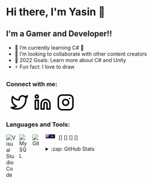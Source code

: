 # Hi there, I'm Yasin 👋 

## I'm a Gamer and Developer!!

- 🌱 I’m currently learning C# 🤣
- 👯 I’m looking to collaborate with other content creators
- 🥅 2022 Goals: Learn more about C# and Unity
- ⚡ Fun fact: I love to draw

### Connect with me:

&nbsp;&nbsp;
[![website](./img/twitter-light.svg)](https://twitter.com/marginalyas)
&nbsp;&nbsp;
[![website](./img/linkedin-light.svg)](https://www.linkedin.com/in/yasingul/)
&nbsp;&nbsp;
[![website](./img/instagram-light.svg)](https://www.instagram.com/yasn.gl/)

### Languages and Tools:

[<img align="left" alt="Visual Studio Code" width="26px" src="https://cdn.jsdelivr.net/gh/devicons/devicon/icons/vscode/vscode-original.svg" style="padding-right:10px;"/>]
[<img align="left" alt="MySQL" width="26px" src="https://cdn.jsdelivr.net/gh/devicons/devicon/icons/mysql/mysql-original.svg" style="padding-right:10px;"/>]
[<img align="left" alt="Git" width="26px" src="https://cdn.jsdelivr.net/gh/devicons/devicon/icons/git/git-original.svg" style="padding-right:10px;"/>]
[<img align="left" alt="CSharp" width="26px" src="https://raw.githubusercontent.com/8bithemant/8bithemant/master/svg/dev/languages/csharp.svg" style="padding-right:10px;"/>]

<details>
  <summary>:zap: GitHub Stats</summary>

  <img align="left" alt="yasingul's GitHub Stats" src="https://github-readme-stats.vercel.app/api?username=yasingul&show_icons=true&hide_border=false&title_color=ff652f&icon_color=FFE400&bg_color=09131B&text_color=ffffff&border_color=0c1a25" />

</details>

[twitter]: https://twitter.com/marginalyas
[instagram]: https://www.instagram.com/yasn.gl/
[linkedin]: https://www.linkedin.com/in/yasin-g%C3%BCl-a1348610b/